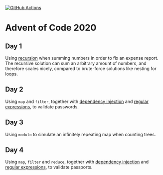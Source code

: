 [![GitHub Actions](https://github.com/meliasson/advent-of-code/workflows/CI/badge.svg)](https://github.com/meliasson/advent-of-code/actions?query=workflow%3ACI)

# Advent of Code 2020

## Day 1

Using [recursion](https://en.wikipedia.org/wiki/Recursion#In_computer_science) when summing numbers in order to fix an expense report. The recursive solution can sum an arbitrary amount of numbers, and therefore scales nicely, compared to brute-force solutions like nesting for loops.

## Day 2

Using `map` and `filter`, together with [dependency injection](https://en.wikipedia.org/wiki/Dependency_injection) and [regular expressions](https://en.wikipedia.org/wiki/Regular_expression), to validate passwords.

## Day 3

Using `modulo` to simulate an infinitely repeating map when counting trees.

## Day 4

Using `map`, `filter` and `reduce`, together with [dependency injection](https://en.wikipedia.org/wiki/Dependency_injection) and [regular expressions](https://en.wikipedia.org/wiki/Regular_expression), to validate passports.
